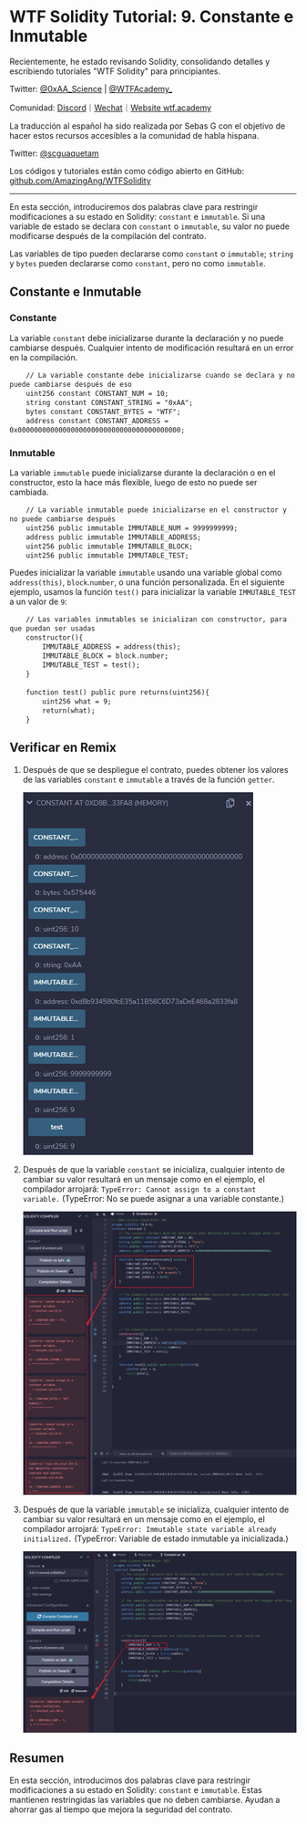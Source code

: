 # WTF Solidity Tutorial: 9. Constante e Inmutable

Recientemente, he estado revisando Solidity, consolidando detalles y escribiendo tutoriales "WTF Solidity" para principiantes.

Twitter: [@0xAA_Science](https://twitter.com/0xAA_Science) | [@WTFAcademy_](https://twitter.com/WTFAcademy_)

Comunidad: [Discord](https://discord.gg/5akcruXrsk)｜[Wechat](https://docs.google.com/forms/d/e/1FAIpQLSe4KGT8Sh6sJ7hedQRuIYirOoZK_85miz3dw7vA1-YjodgJ-A/viewform?usp=sf_link)｜[Website wtf.academy](https://wtf.academy)

La traducción al español ha sido realizada por Sebas G con el objetivo de hacer estos recursos accesibles a la comunidad de habla hispana.

Twitter: [@scguaquetam](https://twitter.com/scguaquetam)

Los códigos y tutoriales están como código abierto en GitHub: [github.com/AmazingAng/WTFSolidity](https://github.com/AmazingAng/WTFSolidity)


-----

En esta sección, introduciremos dos palabras clave para restringir modificaciones a su estado en Solidity: `constant` e `immutable`. Si una variable de estado se declara con `constant` o `immutable`, su valor no puede modificarse después de la compilación del contrato.

Las variables de tipo pueden declararse como `constant` o `immutable`; `string` y `bytes` pueden declararse como `constant`, pero no como `immutable`.

## Constante e Inmutable

### Constante

La variable `constant` debe inicializarse durante la declaración y no puede cambiarse después. Cualquier intento de modificación resultará en un error en la compilación.

``` solidity
    // La variable constante debe inicializarse cuando se declara y no puede cambiarse después de eso
    uint256 constant CONSTANT_NUM = 10;
    string constant CONSTANT_STRING = "0xAA";
    bytes constant CONSTANT_BYTES = "WTF";
    address constant CONSTANT_ADDRESS = 0x0000000000000000000000000000000000000000;
```

### Inmutable

La variable `immutable` puede inicializarse durante la declaración o en el constructor, esto la hace más flexible, luego de esto no puede ser cambiada.

``` solidity
    // La variable inmutable puede inicializarse en el constructor y no puede cambiarse después
    uint256 public immutable IMMUTABLE_NUM = 9999999999;
    address public immutable IMMUTABLE_ADDRESS;
    uint256 public immutable IMMUTABLE_BLOCK;
    uint256 public immutable IMMUTABLE_TEST;
```

Puedes inicializar la variable `immutable` usando una variable global como `address(this)`, `block`.`number`, o una función personalizada. En el siguiente ejemplo, usamos la función `test()` para inicializar la variable `IMMUTABLE_TEST` a un valor de `9`:

``` solidity
    // Las variables inmutables se inicializan con constructor, para que puedan ser usadas
    constructor(){
        IMMUTABLE_ADDRESS = address(this);
        IMMUTABLE_BLOCK = block.number;
        IMMUTABLE_TEST = test();
    }

    function test() public pure returns(uint256){
        uint256 what = 9;
        return(what);
    }
```


## Verificar en Remix

1. Después de que se despliegue el contrato, puedes obtener los valores de las variables `constant` e `immutable` a través de la función `getter`.

   ![9-1.png](./img/9-1.png)   
   
2. Después de que la variable `constant` se inicializa, cualquier intento de cambiar su valor resultará en un mensaje como en el ejemplo, el compilador arrojará: `TypeError: Cannot assign to a constant variable.` (TypeError: No se puede asignar a una variable constante.)

   ![9-2.png](./img/9-2.png)   
   
3. Después de que la variable `immutable` se inicializa, cualquier intento de cambiar su valor resultará en un mensaje como en el ejemplo, el compilador arrojará: `TypeError: Immutable state variable already initialized.` (TypeError: Variable de estado inmutable ya inicializada.)

   ![9-3.png](./img/9-3.png)

## Resumen

En esta sección, introducimos dos palabras clave para restringir modificaciones a su estado en Solidity: `constant` e `immutable`. Estas mantienen restringidas las variables que no deben cambiarse. Ayudan a ahorrar gas al tiempo que mejora la seguridad del contrato.


